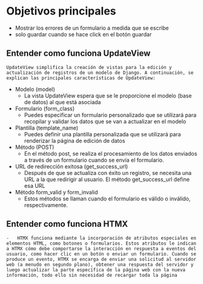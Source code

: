 # Objetivos principales

- Mostrar los errores de un formulario a medida que se escribe
- solo guardar cuando se hace click en el botón guardar

## Entender como funciona UpdateView

    UpdateView simplifica la creación de vistas para la edición y actualización de registros de un modelo de Django. A continuación, se explican las principales características de UpdateView:

- Modelo (model)
  - La vista UpdateView espera que se le proporcione el modelo (base de datos) al que está asociada
- Formulario (form_class)
  - Puedes especificar un formulario personalizado que se utilizará para recopilar y validar los datos que se van a actualizar en el modelo
- Plantilla (template_name)
  - Puedes definir una plantilla personalizada que se utilizará para renderizar la página de edición de datos
- Método (POST)
  - En el método post, se realiza el procesamiento de los datos enviados a través de un formulario cuando se envía el formulario.
- URL de redirección exitosa (get_success_url)
  - Después de que se actualiza con éxito un registro, se necesita una URL a la que redirigir al usuario. El método get_success_url define esa URL
- Método form_valid y form_invalid
  - Estos métodos se llaman cuando el formulario es válido o inválido, respectivamente.

## Entender como funciona HTMX

    -   HTMX funciona mediante la incorporación de atributos especiales en elementos HTML, como botones o formularios. Estos atributos le indican a HTMX cómo debe comportarse la interacción en respuesta a eventos del usuario, como hacer clic en un botón o enviar un formulario. Cuando se produce un evento, HTMX se encarga de enviar una solicitud al servidor web (a menudo en segundo plano), obtener una respuesta del servidor y luego actualizar la parte específica de la página web con la nueva información, todo ello sin necesidad de recargar toda la página
